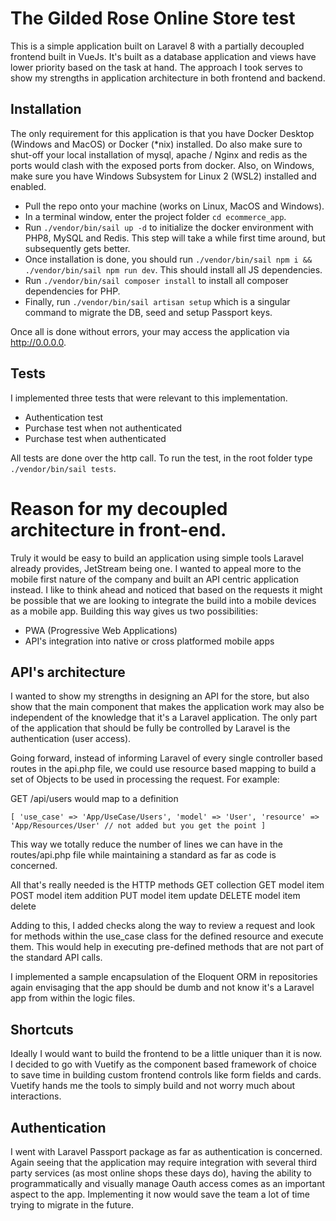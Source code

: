 # The Gilded Rose Online Store test

This is a simple application built on Laravel 8 with a partially decoupled frontend built in VueJs. It's built as a database application and 
views have lower priority based on the task at hand. The approach I took serves to show my strengths in application architecture in both frontend and backend.

## Installation
The only requirement for this application is that you have Docker Desktop (Windows and MacOS) or Docker (*nix) installed. Do also make sure to shut-off 
your local installation of mysql, apache / Nginx and redis as the ports would clash with the exposed ports from docker. Also, on Windows, make sure you have
Windows Subsystem for Linux 2 (WSL2) installed and enabled.

- Pull the repo onto your machine (works on Linux, MacOS and Windows).
- In a terminal window, enter the project folder `cd ecommerce_app`.
- Run `./vendor/bin/sail up -d` to initialize the docker environment with PHP8, MySQL and Redis. This step will take a while first time around, but subsequently gets better.
- Once installation is done, you should run `./vendor/bin/sail npm i && ./vendor/bin/sail npm run dev`. This should install all JS dependencies.
- Run `./vendor/bin/sail composer install` to install all composer dependencies for PHP.
- Finally, run `./vendor/bin/sail artisan setup` which is a singular command to migrate the DB, seed and setup Passport keys.

Once all is done without errors, your may access the application via http://0.0.0.0. 

## Tests
I implemented three tests that were relevant to this implementation. 
- Authentication test
- Purchase test when not authenticated
- Purchase test when authenticated

All tests are done over the http call. To run the test, in the root folder type `./vendor/bin/sail tests`.

# Reason for my decoupled architecture in front-end.
Truly it would be easy to build an application using simple tools Laravel already provides, JetStream being one. I wanted to appeal more to the 
mobile first nature of the company and built an API centric application instead. I like to think ahead and noticed that based on the requests it might 
be possible that we are looking to integrate the build into a mobile devices as a mobile app. Building this way gives us two possibilities:
- PWA (Progressive Web Applications)
- API's integration into native or cross platformed mobile apps

## API's architecture
I wanted to show my strengths in designing an API for the store, but also show that the main component that makes the application work may also be independent
of the knowledge that it's a Laravel application. The only part of the application that should be fully be controlled by Laravel is the authentication (user access).

Going forward, instead of informing Laravel of every single controller based routes in the api.php file, we could use resource based mapping to build a set of 
Objects to be used in processing the request. For example:

GET /api/users would map to a definition 

`[
    'use_case' => 'App/UseCase/Users',
    'model' => 'User',
    'resource' => 'App/Resources/User' // not added but you get the point
]`

This way we totally reduce the number of lines we can have in the routes/api.php file while maintaining a standard as far as code is concerned. 

All that's really needed is the HTTP methods
GET collection
GET model item
POST model item addition
PUT model item update
DELETE model item delete

Adding to this, I added checks along the way to review a request and look for methods within the use_case class for the defined resource and execute them. This would help in 
executing pre-defined methods that are not part of the standard API calls.

I implemented a sample encapsulation of the Eloquent ORM in repositories again envisaging that the app should be dumb and not know it's a Laravel app from within the logic files.

## Shortcuts
Ideally I would want to build the frontend to be a little uniquer than it is now. I decided to go with Vuetify as the component based framework of choice to save time in building 
custom frontend controls like form fields and cards. Vuetify hands me the tools to simply build and not worry much about interactions.

## Authentication
I went with Laravel Passport package as far as authentication is concerned. Again seeing that the application may require integration with several third party services (as most online shops
these days do), having the ability to programmatically and visually manage Oauth access comes as an important aspect to the app. Implementing it now would save the team a lot of time trying to migrate in the future.


